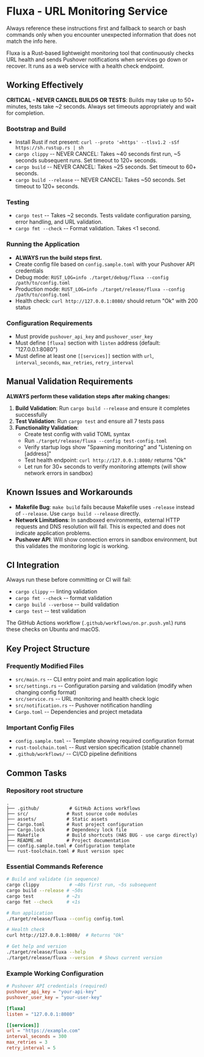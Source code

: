 # Fluxa - URL Monitoring Service

Always reference these instructions first and fallback to search or bash commands only when you encounter unexpected information that does not match the info here.

Fluxa is a Rust-based lightweight monitoring tool that continuously checks URL health and sends Pushover notifications when services go down or recover. It runs as a web service with a health check endpoint.

## Working Effectively

**CRITICAL - NEVER CANCEL BUILDS OR TESTS**: Builds may take up to 50+ minutes, tests take ~2 seconds. Always set timeouts appropriately and wait for completion.

### Bootstrap and Build
- Install Rust if not present: `curl --proto '=https' --tlsv1.2 -sSf https://sh.rustup.rs | sh`
- `cargo clippy` -- NEVER CANCEL: Takes ~40 seconds first run, ~5 seconds subsequent runs. Set timeout to 120+ seconds.
- `cargo build` -- NEVER CANCEL: Takes ~25 seconds. Set timeout to 60+ seconds.
- `cargo build --release` -- NEVER CANCEL: Takes ~50 seconds. Set timeout to 120+ seconds.

### Testing
- `cargo test` -- Takes ~2 seconds. Tests validate configuration parsing, error handling, and URL validation.
- `cargo fmt --check` -- Format validation. Takes <1 second.

### Running the Application
- **ALWAYS run the build steps first.**
- Create config file based on `config.sample.toml` with your Pushover API credentials
- Debug mode: `RUST_LOG=info ./target/debug/fluxa --config /path/to/config.toml` 
- Production mode: `RUST_LOG=info ./target/release/fluxa --config /path/to/config.toml`
- Health check: `curl http://127.0.0.1:8080/` should return "Ok" with 200 status

### Configuration Requirements
- Must provide `pushover_api_key` and `pushover_user_key` 
- Must define `[fluxa]` section with `listen` address (default: "127.0.0.1:8080")
- Must define at least one `[[services]]` section with `url`, `interval_seconds`, `max_retries`, `retry_interval`

## Manual Validation Requirements

**ALWAYS perform these validation steps after making changes:**

1. **Build Validation**: Run `cargo build --release` and ensure it completes successfully
2. **Test Validation**: Run `cargo test` and ensure all 7 tests pass
3. **Functionality Validation**: 
   - Create test config with valid TOML syntax
   - Run `./target/release/fluxa --config test-config.toml`
   - Verify startup logs show "Spawning monitoring" and "Listening on [address]"
   - Test health endpoint: `curl http://127.0.0.1:8080/` returns "Ok"
   - Let run for 30+ seconds to verify monitoring attempts (will show network errors in sandbox)

## Known Issues and Workarounds

- **Makefile Bug**: `make build` fails because Makefile uses `-release` instead of `--release`. Use `cargo build --release` directly.
- **Network Limitations**: In sandboxed environments, external HTTP requests and DNS resolution will fail. This is expected and does not indicate application problems.
- **Pushover API**: Will show connection errors in sandbox environment, but this validates the monitoring logic is working.

## CI Integration

Always run these before committing or CI will fail:
- `cargo clippy` -- linting validation
- `cargo fmt --check` -- format validation  
- `cargo build --verbose` -- build validation
- `cargo test` -- test validation

The GitHub Actions workflow (`.github/workflows/on.pr.push.yml`) runs these checks on Ubuntu and macOS.

## Key Project Structure

### Frequently Modified Files
- `src/main.rs` -- CLI entry point and main application logic
- `src/settings.rs` -- Configuration parsing and validation (modify when changing config format)
- `src/service.rs` -- URL monitoring and health check logic
- `src/notification.rs` -- Pushover notification handling
- `Cargo.toml` -- Dependencies and project metadata

### Important Config Files
- `config.sample.toml` -- Template showing required configuration format
- `rust-toolchain.toml` -- Rust version specification (stable channel)
- `.github/workflows/` -- CI/CD pipeline definitions

## Common Tasks

### Repository root structure
```
.
├── .github/           # GitHub Actions workflows
├── src/              # Rust source code modules  
├── assets/           # Static assets
├── Cargo.toml        # Rust project configuration
├── Cargo.lock        # Dependency lock file
├── Makefile          # Build shortcuts (HAS BUG - use cargo directly)
├── README.md         # Project documentation
├── config.sample.toml # Configuration template
└── rust-toolchain.toml # Rust version spec
```

### Essential Commands Reference
```bash
# Build and validate (in sequence)
cargo clippy           # ~40s first run, ~5s subsequent
cargo build --release # ~50s 
cargo test            # ~2s
cargo fmt --check     # <1s

# Run application
./target/release/fluxa --config config.toml

# Health check
curl http://127.0.0.1:8080/  # Returns "Ok"

# Get help and version
./target/release/fluxa --help
./target/release/fluxa --version  # Shows current version
```

### Example Working Configuration
```toml
# Pushover API credentials (required)
pushover_api_key = "your-api-key"
pushover_user_key = "your-user-key"

[fluxa]
listen = "127.0.0.1:8080"

[[services]]
url = "https://example.com"
interval_seconds = 300
max_retries = 3
retry_interval = 5
```
